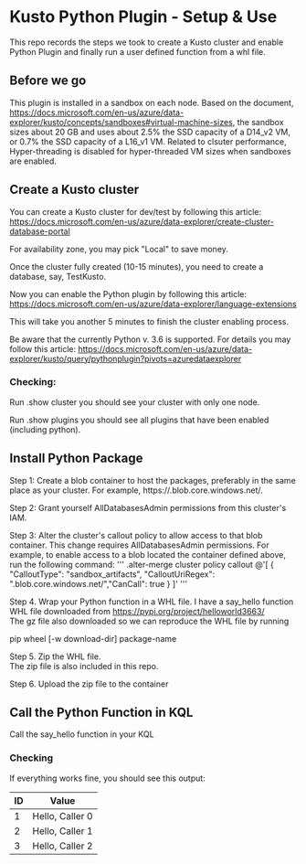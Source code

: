 # Kusto Python Plugin - Setup & Use
This repo records the steps we took to create a Kusto cluster and enable Python Plugin and finally run a user defined function from a whl file.

## Before we go
This plugin is installed in a sandbox on each node. Based on the document, https://docs.microsoft.com/en-us/azure/data-explorer/kusto/concepts/sandboxes#virtual-machine-sizes, the sandbox sizes about 20 GB and uses about 2.5% the SSD capacity of a D14_v2 VM, or 0.7% the SSD capacity of a L16_v1 VM. Related to clsuter performance, Hyper-threading is disabled for hyper-threaded VM sizes when sandboxes are enabled.  

## Create a Kusto cluster
You can create a Kusto cluster for dev/test by following this article: 
https://docs.microsoft.com/en-us/azure/data-explorer/create-cluster-database-portal

For availability zone, you may pick "Local" to save money.

Once the cluster fully created (10-15 minutes), you need to create a database, say, TestKusto.

Now you can enable the Python plugin by following this article:
https://docs.microsoft.com/en-us/azure/data-explorer/language-extensions

This will take you another 5 minutes to finish the cluster enabling process.

Be aware that the currently Python v. 3.6 is supported. For details you may follow this article: 
https://docs.microsoft.com/en-us/azure/data-explorer/kusto/query/pythonplugin?pivots=azuredataexplorer

### Checking:
Run .show cluster you should see your cluster with only one node.

Run .show plugins you should see all plugins that have been enabled (including python).

## Install Python Package
Step 1: Create a blob container to host the packages, preferably in the same place as your cluster. For example, 
https://<blob account name>.blob.core.windows.net/<container name>.

Step 2: Grant yourself AllDatabasesAdmin permissions from this cluster's IAM.
  
Step 3: Alter the cluster's callout policy to allow access to that blob container.
This change requires AllDatabasesAdmin permissions. For example, to enable access to a blob located the container defined above, run the following command:
'''
.alter-merge cluster policy callout @'[ { "CalloutType": "sandbox_artifacts", "CalloutUriRegex": "<blob account name>.blob.core.windows.net/<container name>","CanCall": true } ]'
'''
  
Step 4. Wrap your Python function in a WHL file.
I have a say_hello function WHL file downloaded from https://pypi.org/project/helloworld3663/   
The gz file also downloaded so we can reproduce the WHL file by running 

pip wheel [-w download-dir] package-name
  
Step 5. Zip the WHL file.  
The zip file is also included in this repo.  
  
Step 6. Upload the zip file to the container

## Call the Python Function in KQL   
Call the say_hello function in your KQL

### Checking
If everything works fine, you should see this output:
  
| ID	| Value |
|-----|-----------------|  
|1|	Hello, Caller 0|
|2|	Hello, Caller 1|
|3|	Hello, Caller 2|
